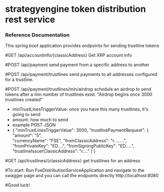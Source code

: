 # strategyengine token distribution rest service

### Reference Documentation
This spring boot application provides endpoints for sending trustline tokens

#GET /api/accountinfo/{classicAddress}
Get XRP account info

#POST /api/payment
send payment from a specific address to another

#POST /api/payment/trustlines
send payments to all addresses configured for a trustline. 

#POST /api/payment/trustlines/min/airdrop
schedule an airdrop to send tokens after a min number of trustlines exist.   "Airdrop begins once 3000 trustlines created"

* minTrustLinesTriggerValue: once you have this many trustlines, it's going to send
* amount: how much to send
* example POST JSON
*  {
  "minTrustLinesTriggerValue": 3000,
  "trustlinePaymentRequest": {
      "amount": "5",  
      "currencyName": "FSE",
      "fromClassicAddress": "r........",
      "fromPrivateKey": "ED....",
      "fromSigningPublicKey": "ED.....",
      "trustlineIssuerClassicAddress": "r...."
  }
} 

#GET /api/trustlines/{classicAddress}
get trustlines for an address


#To start: Run FseDistributionServiceApplication and navigate to the swagger page and you can call the endpoints directly
http://localhost:8080


#Good luck!
